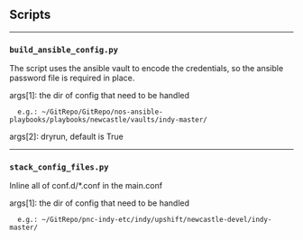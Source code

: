 ## Scripts

---
### `build_ansible_config.py`
The script uses the ansible vault to encode the credentials, so the ansible password file is required in place.


args[1]: the dir of config that need to be handled  
```
  e.g.: ~/GitRepo/GitRepo/nos-ansible-playbooks/playbooks/newcastle/vaults/indy-master/  
```
args[2]: dryrun, default is True

---
### `stack_config_files.py`
Inline all of conf.d/*.conf in the main.conf


args[1]: the dir of config that need to be handled  
```
  e.g.: ~/GitRepo/pnc-indy-etc/indy/upshift/newcastle-devel/indy-master/
```

